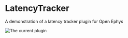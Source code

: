# LatencyTracker
A demonstration of a latency tracker plugin for Open Ephys

![The current plugin](https://user-images.githubusercontent.com/4569596/72259595-c884b500-3608-11ea-8521-824292bc3f10.gif)



